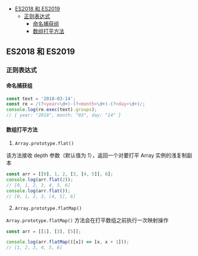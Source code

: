 - [ES2018 和 ES2019](#es2018-和-es2019)
  - [正则表达式](#正则表达式)
    - [命名捕获组](#命名捕获组)
    - [数组打平方法](#数组打平方法)

## ES2018 和 ES2019

### 正则表达式

#### 命名捕获组

```js
const text = '2018-03-14';
const re = /(?<year>\d+)-(?<month>\d+)-(?<day>\d+)/;
console.log(re.exec(text).groups);
// { year: "2018", month: "03", day: "14" }
```

#### 数组打平方法

1. `Array.prototype.flat()`

该方法接收 depth 参数（默认值为 1），返回一个对要打平 Array 实例的浅复制副本

```js
const arr = [[0], 1, 2, [3, [4, 5]], 6];
console.log(arr.flat(2));
// [0, 1, 2, 3, 4, 5, 6]
console.log(arr.flat());
// [0, 1, 2, 3, [4, 5], 6]
```

2. `Array.prototype.flatMap()`

`Array.prototype.flatMap()` 方法会在打平数组之前执行一次映射操作

```js
const arr = [[1], [3], [5]];

console.log(arr.flatMap(([x]) => [x, x + 1]));
// [1, 2, 3, 4, 5, 6]
```
